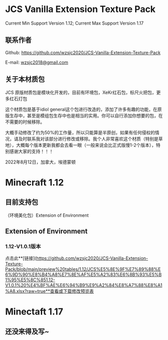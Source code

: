 # JCS Vanilla Extension Texture Pack

Current Min Support Version 1.12; Current Max Support Version 1.17

## 联系作者

Github: https://github.com/wzsjc2020/JCS-Vanilla-Extension-Texture-Pack

E-mail: wzsjc2018@gmail.com

## 关于本材质包

JCS 原版材质包是模块化开发的，目前有环境包，XeKr红石包，标尺火把包，更多红石灯包

这个材质包是基于idiol general这个包进行改造的，添加了许多有趣的功能，在原版生存中，甚至是模组包生存中也是相当的实用。你可以自行添加你想要的包，在不需要的时候移除。

大概手动修改了约为50%的工作量，所以只能算是半原创，如果有任何侵权的情况，请及时联系我对该部分进行修改或移除。我个人非常喜欢这个材质（特别是草地），大概每个版本更新我都会去看一眼（一般来说会比正式版慢1-2个版本），特别感谢大家的支持！！！

2022年8月12日，加拿大，埃德蒙顿

# Minecraft 1.12

## 目前支持包

（环境美化包）Extension of Environment

## Extension of Environment 

### 1.12-V1.0.1版本

点击此**[链接](https://github.com/wzsjc2020/JCS-Vanilla-Extension-Texture-Pack/blob/main/preview%20tables/1.12/JCS%E5%8E%9F%E7%89%88%E6%9D%90%E8%B4%A8%E7%8E%AF%E5%A2%83%E6%8B%93%E5%B1%95%E5%8C%851.12-V1.0.1%20%E4%BF%AE%E6%94%B9%E9%A2%84%E8%A7%88%E8%A1%A8.xlsx?raw=true**查看或下载修改预览表

# Minectaft 1.17

## 还没来得及写~

